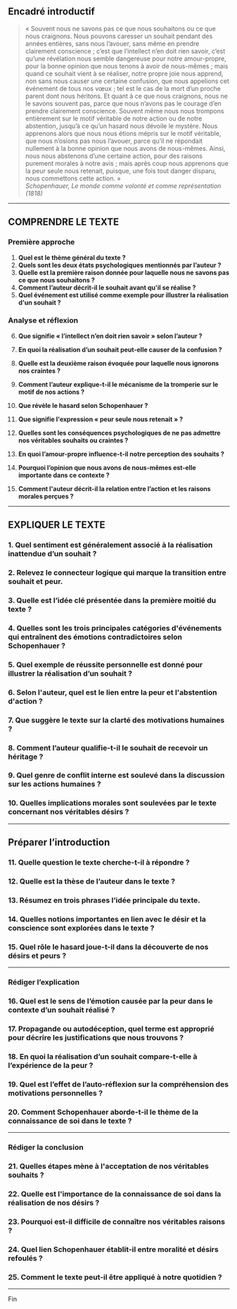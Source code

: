 ## Encadré introductif
> « Souvent nous ne savons pas ce que nous souhaitons ou ce que nous craignons. Nous pouvons caresser un souhait pendant des années entières, sans nous l’avouer, sans même en prendre clairement conscience ; c’est que l’intellect n’en doit rien savoir, c’est qu’une révélation nous semble dangereuse pour notre amour-propre, pour la bonne opinion que nous tenons à avoir de nous-mêmes ; mais quand ce souhait vient à se réaliser, notre propre joie nous apprend, non sans nous causer une certaine confusion, que nous appelions cet événement de tous nos vœux ; tel est le cas de la mort d’un proche parent dont nous héritons. Et quant à ce que nous craignons, nous ne le savons souvent pas, parce que nous n’avons pas le courage d’en prendre clairement conscience. Souvent même nous nous trompons entièrement sur le motif véritable de notre action ou de notre abstention, jusqu’à ce qu’un hasard nous dévoile le mystère. Nous apprenons alors que nous nous étions mépris sur le motif véritable, que nous n’osions pas nous l’avouer, parce qu’il ne répondait nullement à la bonne opinion que nous avons de nous-mêmes. Ainsi, nous nous abstenons d’une certaine action, pour des raisons purement morales à notre avis ; mais après coup nous apprenons que la peur seule nous retenait, puisque, une fois tout danger disparu, nous commettons cette action. »  
> *Schopenhauer, Le monde comme volonté et comme représentation (1818)*

---

## COMPRENDRE LE TEXTE

### Première approche

1. **Quel est le thème général du texte ?**  
2. **Quels sont les deux états psychologiques mentionnés par l’auteur ?**  
3. **Quelle est la première raison donnée pour laquelle nous ne savons pas ce que nous souhaitons ?**  
4. **Comment l’auteur décrit-il le souhait avant qu'il se réalise ?**  
5. **Quel événement est utilisé comme exemple pour illustrer la réalisation d'un souhait ?**  

### Analyse et réflexion

6. **Que signifie « l’intellect n’en doit rien savoir » selon l’auteur ?**  
7. **En quoi la réalisation d’un souhait peut-elle causer de la confusion ?**  
8. **Quelle est la deuxième raison évoquée pour laquelle nous ignorons nos craintes ?**  
9. **Comment l’auteur explique-t-il le mécanisme de la tromperie sur le motif de nos actions ?**  
10. **Que révèle le hasard selon Schopenhauer ?**  

11. **Que signifie l'expression « peur seule nous retenait » ?**  
12. **Quelles sont les conséquences psychologiques de ne pas admettre nos véritables souhaits ou craintes ?**  
13. **En quoi l’amour-propre influence-t-il notre perception des souhaits ?**  
14. **Pourquoi l’opinion que nous avons de nous-mêmes est-elle importante dans ce contexte ?**  
15. **Comment l'auteur décrit-il la relation entre l’action et les raisons morales perçues ?**  

---

## EXPLIQUER LE TEXTE

### 1. Quel sentiment est généralement associé à la réalisation inattendue d’un souhait ?  
### 2. Relevez le connecteur logique qui marque la transition entre souhait et peur.  
### 3. Quelle est l’idée clé présentée dans la première moitié du texte ?  
### 4. Quelles sont les trois principales catégories d'événements qui entraînent des émotions contradictoires selon Schopenhauer ?  
### 5. Quel exemple de réussite personnelle est donné pour illustrer la réalisation d’un souhait ?  

### 6. Selon l'auteur, quel est le lien entre la peur et l'abstention d'action ?  
### 7. Que suggère le texte sur la clarté des motivations humaines ?  
### 8. Comment l’auteur qualifie-t-il le souhait de recevoir un héritage ?  
### 9. Quel genre de conflit interne est soulevé dans la discussion sur les actions humaines ?  
### 10. Quelles implications morales sont soulevées par le texte concernant nos véritables désirs ?  

---

## Préparer l’introduction

### 11. Quelle question le texte cherche-t-il à répondre ?  
### 12. Quelle est la thèse de l’auteur dans le texte ?  
### 13. Résumez en trois phrases l’idée principale du texte.  
### 14. Quelles notions importantes en lien avec le désir et la conscience sont explorées dans le texte ?  
### 15. Quel rôle le hasard joue-t-il dans la découverte de nos désirs et peurs ?  

---

### Rédiger l’explication

### 16. Quel est le sens de l’émotion causée par la peur dans le contexte d’un souhait réalisé ?  
### 17. Propagande ou autodéception, quel terme est approprié pour décrire les justifications que nous trouvons ?  
### 18. En quoi la réalisation d’un souhait compare-t-elle à l’expérience de la peur ?  
### 19. Quel est l’effet de l’auto-réflexion sur la compréhension des motivations personnelles ?  
### 20. Comment Schopenhauer aborde-t-il le thème de la connaissance de soi dans le texte ?  

---

### Rédiger la conclusion

### 21. Quelles étapes mène à l'acceptation de nos véritables souhaits ?  
### 22. Quelle est l'importance de la connaissance de soi dans la réalisation de nos désirs ?  
### 23. Pourquoi est-il difficile de connaître nos véritables raisons ?  
### 24. Quel lien Schopenhauer établit-il entre moralité et désirs refoulés ?  
### 25. Comment le texte peut-il être appliqué à notre quotidien ?  

--- 

Fin